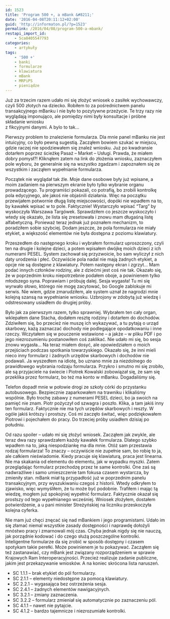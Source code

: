 ```yaml
---
id: 1523
title: 'Program 500 +, a mBank &#8211;'
date: '2016-04-08T20:11:12+02:00'
guid: 'http://informaton.pl/?p=1523'
permalink: /2016/04/08/program-500-a-mbank/
restapi_import_id:
    - 5ca8405547793
categories:
    - artykuły
tags:
    - '500 +'
    - banki
    - formularze
    - klawiatura
    - mBank
    - MRPiPS
    - pieniądze
---
```


Już za trzecim razem udało mi się złożyć wniosek o zasiłek wychowawczy, czyli 500 złotych na dziecko. Robiłem to za pośrednictwem panelu transakcyjnego mBanku i nie było to pozytywne przeżycie. Te trzy razy nie wyglądają imponująco, ale pomiędzy nimi były konsultacje i próbne składanie wniosku  
 z fikcyjnymi danymi. A bylo to tak…

Pierwszy problem to znalezienie formularza. Dla mnie panel mBanku nie jest intuicyjny, co było pewną sugestią. Zacząłem bowiem szukać w miejscu, gdzie raczej nie spodziewałem się znaleź wniosku. Już po kwadransie dotarłem poprzez ścieżkę Pasaż – Market – Usługi. Prawda, że miałem dobry pomysł?! Kliknąłem zatem na link do złożenia wniosku, zaznaczyłem pole wyboru, że generalnie się na wszystko zgadzam i zapoznałem się ze wszystkim i zacząłem wypełnianie formularza.

Początek nie wyglądał tak źle. Moje dane osobowe były już wpisane, a moim zadaniem na pierwszym ekranie było tylko wybranie organu prowadzącego. Tu programiści pokazali, co potrafią, bo zrobili kontrolkę pola edycyjnego, ale jakoś nie objaśnili działania. Więc na początku przewijałem potwornie długą listę miejscowości, dopóki nie wpadłem na to, by kawałek wpisać w to pole. Faktycznie! Wystarczyło wpisać “Targ” by wyskoczyła Warszawa Targówek. Sprawdziłem co jeszcze wyskoczyło i wtedy się okazało, że lista się zresetowała i znowu mam długaśną listę alfabetyczną. Ponieważ teraz jednak już poznałem mechanizm, to poradziłem sobie szybciej. Dodam jeszcze, że pola formularza nie miały etykiet, a większość elementów nie była dostępna z poziomu klawiatury.

Przeszedłem do następnego kroku i wybrałem formularz uproszczony, czyli ten na drugie i kolejne dzieci, a potem wpisałem dwójkę moich dzieci z ich numerami PESEL. System zachował się przyzwoicie, bo sam wyliczył z nich daty urodzenia i płeć. Oczywiście pola nadal nie mają żadnych etykiet, a opcje nie są dostępne z klawiatury. Potem następny ekran i zgrzyt… Mam podać innych członków rodziny, ale z dziećmi jest coś nie tak. Okazało się, że w poprzednim kroku niepotrzebnie podałem oboje, a powinienem tylko młodszego syna. Poprawiam i próbuję dalej. Sesja wygasła! Tu mi się wyrwało słowo, którego nie mogę zacytować, bo Google zablokuje mi serwis. Nie wiem, gdzie zmarudziłem, ale system uznał że nagrodzi mnie kolejną szansą na wypełnianie wniosku. Uzbrojony w zdobytą już wiedzę i odstresowany usiadłem do drugiej próby.

Było jak za pierwszym razem, tylko sprawniej. Wybrałem ten cały organ, wklepałem dane Stacha, dodałem resztę rodziny i dotarłem do dochodów. Zdziwiłem się, bo przecież nie muszę ich wykazywać, a tu pytają o urząd skarbowy, każą zaznaczać dochody nie podlegające opodatkowaniu i inne rzeczy. Wczytałem się w pouczenie wstawione – a jakże – w pliku PDF i po jego niezrozumieniu postanowiłem coś zaklikać. Nie udało mi się, bo sesja znowu wygasła… Na teraz miałem dosyć, ale opowiedziałem o moich przejściach podczas spotkania towarzyskiego. Okazało się, że inni mieli nieco inny formularz i żadnych urzędów skarbowych i dochodów nie podawali. Ja wyszedłem na idiotę, bo uznano mnie za niezdolnego do prawidłowego wybrania rodzaju formularza. Przykro i smutno mi się zrobiło, ale są przyjaciele na świecie i Piotrek Kowalski zobowiązał się, że sam się przeklika przez formularz, bo też ma konto w mBanku. Dogadaliśmy się.

Telefon dopadł mnie w połowie drogi ze szkoły córki do przystanku autobusowego. Bezpiecznie zaparkowałem na trawniku i klikaliśmy wspólnie. Było trochę zabawy z numerami PESEL dzieci, bo ja swoich na pamięć nie znam. Piotr pożyczył od szwagra i poszło. Klika, a tam jakiś inny ten formularz. Faktycznie nie ma tych urzędów skarbowych i reszty. W ogóle jakiś krótszy i prostszy. Coś mi zaczęło świtać, więc podziękowałem Piotrowi i pojechałem do pracy. Do trzeciej próby usiadłem dzisiaj po południu.

Od razu spoiler – udało mi się złożyć wniosek. Zacząłem jak zwykle, ale teraz dwa razy sprawdzałem każdy kawałek formularza. Dlatego szybko wpadłem na to, jaką niespodziankę ma dla mnie. Otóż sam przestawia rodzaj formularza! To znaczy – oczywiście nie zupełnie sam, bo robię to ja, ale całkiem nieświadomie. Kiedy pracuje się klawiaturą, praca jest linearna. Nie ma skakania od elementu do elementu, jak w wypadku myszki. Zatem przeglądając formularz przechodzę przez te same kontrolki. One zaś są nadwrażliwe i samo umieszczenie tam fokusa czasem wystarcza, by zmieniły stan. mBank miał tą przypadłość już w poprzednim panelu transakcyjnym, przy wyszukiwaniu czegoś z historii. Wtedy odkryłem to zjawisko, więc wymyśliłem, że tu może być podobnie. Trafiłem i mając tą wiedzę, mogłem już spokojniej wypełnić formularz. Faktycznie okazał się prostszy od tego wypełnianego wcześniej. Wniosek złożyłem, dostałem potwierdzenie, a u pani minister Streżyńskiej na liczniku przeskoczyła kolejna cyferka.

Nie mam już chęci znęcać się nad mBankiem i jego programistami. Udało im się złamać niemal wszystkie zasady dostępności i naprawdę dołożyli mnóstwo pracy i zmarnowali mój czas. Chyba jednak nigdy się nie nauczą, jak porządnie kodować i do czego służą poszczególne kontrolki. Inteligentne formularze da się zrobić w sposób dostępny i czasem spotykam takie perełki. Może powinienem je tu pokazywać. Zacząłem się też zastanawiać, czy mBank jest związany rozporządzeniem w sprawie Krajowych Ram Interoperacyjności. Przecież realizuje zadanie publiczne, jakim jest przekazywanie wniosków. A na koniec skrócona lista naruszeń.

- SC 1.1.1 – brak etykiet do pól formularzy.
- SC 2.1.1 – elementy niedostępne za pomocą klawiatury.
- SC 2.2.1 – wygasająca bez ostrzeżenia sesja.
- SC 2.4.1 – żadnych elementów nawigacyjnych.
- SC 3.2.1 – zmiany zaznaczenia.
- SC 3.2.2 – formularz zmieniał się automatycznie po zaznaczeniu pól.
- SC 4.1.1 – nawet nie pytajcie.
- SC 4.1.2 – bardzo tajemnicze i niezrozumiałe kontrolki.
